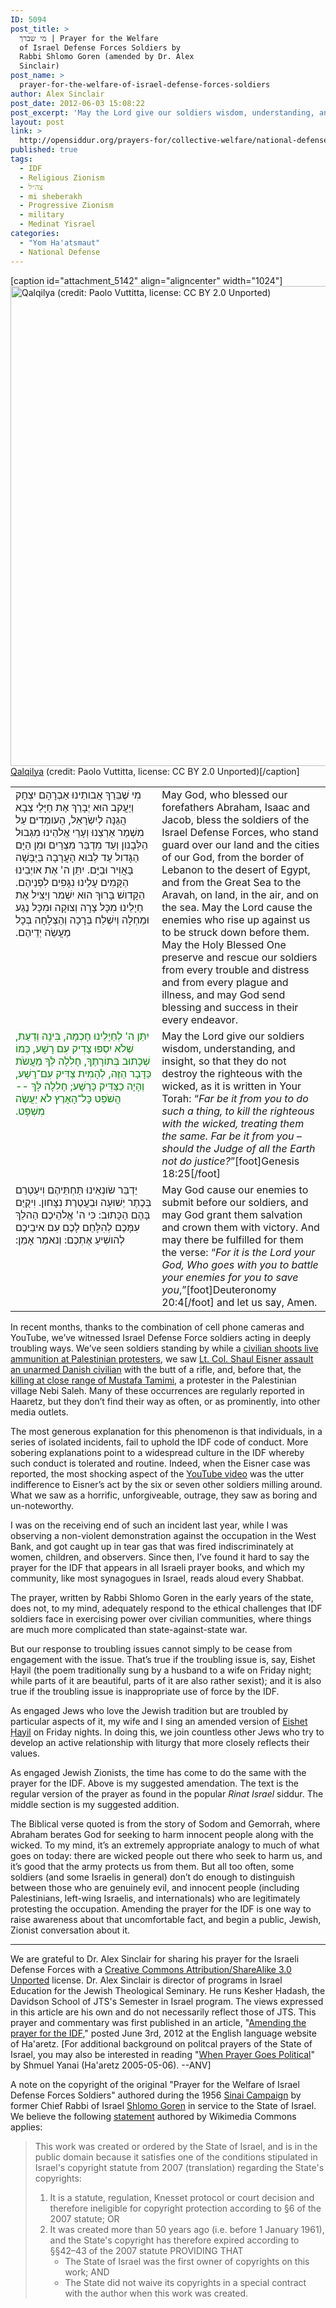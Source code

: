 ```yaml
---
ID: 5094
post_title: >
  מי שברך | Prayer for the Welfare
  of Israel Defense Forces Soldiers by
  Rabbi Shlomo Goren (amended by Dr. Alex
  Sinclair)
post_name: >
  prayer-for-the-welfare-of-israel-defense-forces-soldiers
author: Alex Sinclair
post_date: 2012-06-03 15:08:22
post_excerpt: 'May the Lord give our soldiers wisdom, understanding, and insight, so that they do not destroy the righteous with the wicked, as it is written in Your Torah: “<em>Far be it from you to do such a thing, to kill the righteous with the wicked, treating them the same. Far be it from you – should the Judge of all the Earth not do justice?</em>” (Genesis 18:25)'
layout: post
link: >
  http://opensiddur.org/prayers-for/collective-welfare/national-defense/prayer-for-the-welfare-of-israel-defense-forces-soldiers/
published: true
tags:
  - IDF
  - Religious Zionism
  - צה״ל
  - mi sheberakh
  - Progressive Zionism
  - military
  - Medinat Yisrael
categories:
  - "Yom Ha'atsmaut"
  - National Defense
---
```

[caption id="attachment_5142" align="aligncenter" width="1024"]<a href="http://opensiddur.org/wp-content/uploads/2012/06/Qalqilya-by-Paolo-Vuttitta-palestine.jpg"><img src="http://opensiddur.org/wp-content/uploads/2012/06/Qalqilya-by-Paolo-Vuttitta-palestine.jpg" alt="Qalqilya (credit: Paolo Vuttitta, license: CC BY 2.0 Unported)" width="1024" height="768" class="size-full wp-image-5142" /></a> <a href="http://www.flickr.com/photos/paolo_cuttitta/3862790543/">Qalqilya</a> (credit: Paolo Vuttitta, license: CC BY 2.0 Unported)[/caption]

<table style="margin-left: auto;margin-right: auto;">
<tbody>
<tr>
<td style="vertical-align:top;" width="46%">
<div class="liturgy"><span lang="he">
מִי שֶׁבֵּרַךְ אֲבותֵינוּ אַבְרָהָם יִצְחָק וְיַעֲקב הוּא יְבָרֵךְ אֶת חַיָּלֵי צְבָא הֲגַנָּה לְיִשְׂרָאֵל, הָעומְדִים עַל מִשְׁמַר אַרְצֵנוּ וְעָרֵי אֱלהֵינוּ מִגְּבוּל הַלְּבָנון וְעַד מִדְבַּר מִצְרַיִם וּמִן הַיָּם הַגָּדול עַד לְבוא הָעֲרָבָה בַּיַּבָּשָׁה בָּאֲוִיר וּבַיָּם. יִתֵּן ה' אֶת אויְבֵינוּ הַקָּמִים עָלֵינוּ נִגָּפִים לִפְנֵיהֶם. הַקָּדושׁ בָּרוּךְ הוּא יִשְׁמר וְיַצִּיל אֶת חַיָלֵינוּ מִכָּל צָרָה וְצוּקָה וּמִכָּל נֶגַע וּמַחְלָה וְיִשְׁלַח בְּרָכָה וְהַצְלָחָה בְּכָל מַעֲשֵׂה יְדֵיהֶם.‏
</span></div></td>
 
<td style="vertical-align:top;" width="53%"><div class="english">
May God, who blessed our forefathers Abraham, Isaac and Jacob, bless the soldiers of the Israel Defense Forces, who stand guard over our land and the cities of our God, from the border of Lebanon to the desert of Egypt, and from the Great Sea to the Aravah, on land, in the air, and on the sea. May the Lord cause the enemies who rise up against us to be struck down before them. May the Holy Blessed One preserve and rescue our soldiers from every trouble and distress and from every plague and illness, and may God send blessing and success in their every endeavor.
	</div></td></tr>
<tr><td style="vertical-align:top;" width="46%"><div class="liturgy" style="color:green;"><span lang="he">
 יִתֵּן ה' לְחַיָלֵינוּ חָכְמָה, בִּינָה וְדַעַת, שְׁלֹא יִסְפּוּ צָדִיק עִם רָשָׁע, כְּמוֹ שְׁכָתוּב בְּתוֹרָתֶךָ, <span class="scribe">חָלִלָה לְּךָ מֵעֲשֹׂת כַּדָּבָר הַזֶּה, לְהָמִית צַדִּיק עִם־רָשָׁע, וְהָיָה כַצַּדִּיק כָּרָשָׁע; חָלִלָה לָּךְ -- הֲשֹׁפֵט כָּל־הָאָרֶץ לֹא יַעֲשֶׂה מִשְׁפָּט</span>.‏
</span></div></td>
 
<td style="vertical-align:top;" width="53%"><div class="english">
May the Lord give our soldiers wisdom, understanding, and insight, so that they do not destroy the righteous with the wicked, as it is written in Your Torah: “<em>Far be it from you to do such a thing, to kill the righteous with the wicked, treating them the same. Far be it from you – should the Judge of all the Earth not do justice?</em>”[foot]Genesis 18:25[/foot]
	</div></td></tr>
<tr><td style="vertical-align:top;" width="46%"><div class="liturgy"><span lang="he">
 יַדְבֵּר שׂונְאֵינוּ תַּחְתֵּיהֶם וִיעַטְרֵם בְּכֶתֶר יְשׁוּעָה וּבְעֲטֶרֶת נִצָּחון. וִיקֻיַּם בָּהֶם הַכָּתוּב: כִּי ה' אֱלהֵיכֶם הַהלֵךְ עִמָּכֶם לְהִלָּחֵם לָכֶם עִם איבֵיכֶם לְהושִׁיעַ אֶתְכֶם: וְנאמַר אָמֵן:‏
</span></div></td>
 
<td style="vertical-align:top;" width="53%"><div class="english">
May God cause our enemies to submit before our soldiers, and may God grant them salvation and crown them with victory. And may there be fulfilled for them the verse: “<em>For it is the Lord your God, Who goes with you to battle your enemies for you to save you</em>,”[foot]Deuteronomy 20:4[/foot] and let us say, Amen.</div>
</td>
</tr>
</tbody>
</tbody></tbody></table>

In recent months, thanks to the combination of cell phone cameras and YouTube, we’ve witnessed Israel Defense Force soldiers acting in deeply troubling ways. We’ve seen soldiers standing by while a <a href="http://www.haaretz.com/news/diplomacy-defense/watch-israeli-settler-shoots-at-palestinians-while-idf-soldiers-stand-by-1.431570">civilian shoots live ammunition at Palestinian protesters</a>, we saw <a href="http://www.haaretz.com/news/diplomacy-defense/idf-chief-dismisses-officer-who-hit-danish-activist-with-rifle-1.425082">Lt. Col. Shaul Eisner assault an unarmed Danish civilian</a> with the butt of a rifle, and, before that, the <a href="http://www.haaretz.com/print-edition/news/palestinian-dies-after-hit-by-tear-gas-canister-1.400714">killing at close range of Mustafa Tamimi</a>, a protester in the Palestinian village Nebi Saleh. Many of these occurrences are regularly reported in Haaretz, but they don’t find their way as often, or as prominently, into other media outlets.

The most generous explanation for this phenomenon is that individuals, in a series of isolated incidents, fail to uphold the IDF code of conduct. More sobering explanations point to a widespread culture in the IDF whereby such conduct is tolerated and routine. Indeed, when the Eisner case was reported, the most shocking aspect of the <a href="http://www.haaretz.com/news/diplomacy-defense/video-senior-idf-officer-beats-pro-palestinian-activist-with-rifle-1.424454">YouTube video</a> was the utter indifference to Eisner’s act by the six or seven other soldiers milling around. What we saw as a horrific, unforgiveable, outrage, they saw as boring and un-noteworthy.

I was on the receiving end of such an incident last year, while I was observing a non-violent demonstration against the occupation in the West Bank, and got caught up in tear gas that was fired indiscriminately at women, children, and observers. Since then, I’ve found it hard to say the prayer for the IDF that appears in all Israeli prayer books, and which my community, like most synagogues in Israel, reads aloud every Shabbat.

The prayer, written by Rabbi Shlomo Goren in the early years of the state, does not, to my mind, adequately respond to the ethical challenges that IDF soldiers face in exercising power over civilian communities, where things are much more complicated than state-against-state war.

But our response to troubling issues cannot simply to be cease from engagement with the issue. That’s true if the troubling issue is, say, Eishet Ḥayil (the poem traditionally sung by a husband to a wife on Friday night; while parts of it are beautiful, parts of it are also rather sexist); and it is also true if the troubling issue is inappropriate use of force by the IDF.

As engaged Jews who love the Jewish tradition but are troubled by particular aspects of it, my wife and I sing an amended version of <a href="http://opensiddur.org/2012/01/%d7%90%d7%a9%d7%aa-%d7%97%d7%99%d7%9c-an-adaptation-of-eyshet-%e1%b8%a5ayil-by-alex-and-peri-sinclair/">Eishet Ḥayil</a> on Friday nights. In doing this, we join countless other Jews who try to develop an active relationship with liturgy that more closely reflects their values.

As engaged Jewish Zionists, the time has come to do the same with the prayer for the IDF. Above is my suggested amendation. The text is the regular version of the prayer as found in the popular <em>Rinat Israel</em> siddur. The middle section is my suggested addition.

The Biblical verse quoted is from the story of Sodom and Gemorrah, where Abraham berates God for seeking to harm innocent people along with the wicked. To my mind, it’s an extremely appropriate analogy to much of what goes on today: there are wicked people out there who seek to harm us, and it’s good that the army protects us from them. But all too often, some soldiers (and some Israelis in general) don’t do enough to distinguish between those who are genuinely evil, and innocent people (including Palestinians, left-wing Israelis, and internationals) who are legitimately protesting the occupation. Amending the prayer for the IDF is one way to raise awareness about that uncomfortable fact, and begin a public, Jewish, Zionist conversation about it.

<hr />
We are grateful to Dr. Alex Sinclair for sharing his prayer for the Israeli Defense Forces with a <a href="http://creativecommons.org/licenses/by-sa/3.0/">Creative Commons Attribution/ShareAlike 3.0 Unported</a> license. Dr. Alex Sinclair is director of programs in Israel Education for the Jewish Theological Seminary. He runs Kesher Ḥadash, the Davidson School of JTS's Semester in Israel program. The views expressed in this article are his own and do not necessarily reflect those of JTS. This prayer and commentary was first published in an article, "<a href="http://www.haaretz.com/jewish-world/the-jewish-thinker/amending-the-prayer-for-the-idf-1.433981">Amending the prayer for the IDF</a>," posted June 3rd, 2012 at the English language website of Ha'aretz. [For additional background on politcal prayers of the State of Israel, you may also be interested in reading "<a href="http://www.haaretz.com/misc/article-print-page/when-prayer-goes-political-1.157916?trailingPath=2.169%2C">When Prayer Goes Political</a>" by Shmuel Yanai (Ha'aretz 2005-05-06). --ANV]

A note on the copyright of the original "Prayer for the Welfare of Israel Defense Forces Soldiers" authored during the 1956 <a href="http://en.wikipedia.org/wiki/Suez_Crisis">Sinai Campaign</a> by former Chief Rabbi of Israel <a href="http://en.wikipedia.org/wiki/Shlomo_Goren">Shlomo Goren</a> in service to the State of Israel. We believe the following <a href="http://commons.wikimedia.org/wiki/Template:PD-IsraelGov">statement</a> authored by Wikimedia Commons applies:

<blockquote>This work was created or ordered by the State of Israel, and is in the public domain because it satisfies one of the conditions stipulated in Israel's copyright statute from 2007 (translation) regarding the State's copyrights:
  <ol>
  	<li>It is a statute, regulation, Knesset protocol or court decision and therefore ineligible for copyright protection according to §6 of the 2007 statute; OR</li>
   	<li> It was created more than 50 years ago (i.e. before 1 January 1961), and the State's copyright has therefore expired according to §§42–43 of the 2007 statute PROVIDING THAT
<ul>
 	<li> The State of Israel was the first owner of copyrights on this work; AND</li>
       	<li> The State did not waive its copyrights in a special contract with the author when this work was created.</li>
</ul></li></ol>
</blockquote>